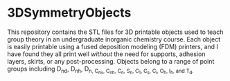 # 3DSymmetryObjects


This repository contains the STL files for 3D printable objects used to teach group theory in an undergraduate inorganic chemistry course. Each object is easily printable using a fused deposition modeling (FDM) printers, and I have found they all print well *without* the need for supports, adhesion layers, skirts, or any post-processing. Objects belong to a range of point groups including D<sub>nd</sub>, D<sub>nh</sub>, D<sub>n</sum>, C<sub>nv</sub>, C<sub>nh</sub>, C<sub>n</sub>, S<sub>n</sub>, C<sub>1</sub>, C<sub>s</sub>, C<sub>i</sub>, O<sub>h</sub>, I<sub>h</sub>, and T<sub>d</sub>.
